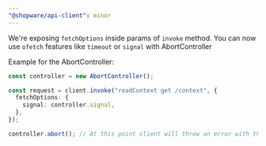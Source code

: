 ```yaml
---
"@shopware/api-client": minor
---
```


We're exposing `fetchOptions` inside params of `invoke` method. You can now use `ofetch` features like `timeout` or `signal` with AbortController

Example for the AbortController:

```ts
const controller = new AbortController();

const request = client.invoke("readContext get /context", {
  fetchOptions: {
    signal: controller.signal,
  },
});

controller.abort(); // At this point client will throw an error with the information, that the request has been cancelled
```
